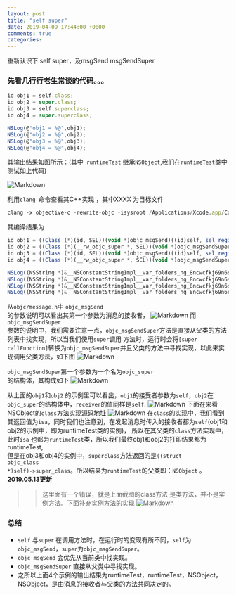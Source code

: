 ```yaml
---
layout: post
title: "self super"
date: 2019-04-09 17:44:00 +0800
comments: true
categories: 
---
```

重新认识下 self super，及msgSend msgSendSuper<!--more-->
###  先看几行行老生常谈的代码。。。

```javascript
id obj1 = self.class;
id obj2 = super.class;
id obj3 = self.superclass;
id obj4 = super.superclass;

NSLog(@"obj1 = %@",obj1);
NSLog(@"obj2 = %@",obj2);
NSLog(@"obj3 = %@",obj3);
NSLog(@"obj4 = %@",obj4);
```
其输出结果如图所示：(其中<code> runtimeTest</code> 继承<code>NSObject</code>,我们在<code>runtimeTest</code>类中 测试如上代码)

![Markdown](https://yfeii-blog.oss-cn-hangzhou.aliyuncs.com/img/1.png)

利用<code>clang </code>命令查看其C++实现  ，其中XXXX 为目标文件
```javascript
clang -x objective-c -rewrite-objc -isysroot /Applications/Xcode.app/Contents/Developer/Platforms/iPhoneSimulator.platform/Developer/SDKs/iPhoneSimulator.sdk XXXX.m  
```
其编译结果为
```javascript
id obj1 = ((Class (*)(id, SEL))(void *)objc_msgSend)((id)self, sel_registerName("class"));
id obj2 = ((Class (*)(__rw_objc_super *, SEL))(void *)objc_msgSendSuper)((__rw_objc_super){(id)self, (id)class_getSuperclass(objc_getClass("runtimeTest"))}, sel_registerName("class"));
id obj3 = ((Class (*)(id, SEL))(void *)objc_msgSend)((id)self, sel_registerName("superclass"));
id obj4 = ((Class (*)(__rw_objc_super *, SEL))(void *)objc_msgSendSuper)((__rw_objc_super){(id)self, (id)class_getSuperclass(objc_getClass("runtimeTest"))}, sel_registerName("superclass"));

NSLog((NSString *)&__NSConstantStringImpl__var_folders_ng_8ncwcfkj69n6sh2hxlsfzz300000gn_T_runtimeTest_929dba_mi_0,obj1);
NSLog((NSString *)&__NSConstantStringImpl__var_folders_ng_8ncwcfkj69n6sh2hxlsfzz300000gn_T_runtimeTest_929dba_mi_1,obj2);
NSLog((NSString *)&__NSConstantStringImpl__var_folders_ng_8ncwcfkj69n6sh2hxlsfzz300000gn_T_runtimeTest_929dba_mi_2,obj3);
NSLog((NSString *)&__NSConstantStringImpl__var_folders_ng_8ncwcfkj69n6sh2hxlsfzz300000gn_T_runtimeTest_929dba_mi_3,obj4);
```
从<code>objc/message.h</code>中 <code>objc_msgSend </code>的参数说明可以看出其第一个参数为消息的接收者，
![Markdown](https://yfeii-blog.oss-cn-hangzhou.aliyuncs.com/img/2.png)
而<code>objc_msgSendSuper </code>参数的说明中，我们需要注意一点，<code>objc_msgSendSuper</code>方法是直接从父类的方法列表中找实现，所以当我们使用<code>super</code>调用
方法时，运行时会将<code>[super callFunction]</code>转换为<code>objc_msgSendSuper</code>并且父类的方法中寻找实现，以此来实现调用父类方法，如下图
![Markdown](https://yfeii-blog.oss-cn-hangzhou.aliyuncs.com/img/2019041002.png)

<code>objc_msgSendSuper</code>第一个参数为一个名为<code>objc_super </code>的结构体，其构成如下
![Markdown](https://yfeii-blog.oss-cn-hangzhou.aliyuncs.com/img/3.png)

从上面的<code>obj1</code>和<code>obj2</code> 的示例里可以看出，<code>obj1</code>的接受者参数为<code>self</code>，<code>obj2</code>在<code>objc_super</code>的结构体中，<code>receiver</code>的值同样是<code>self</code>.
![Markdown](https://yfeii-blog.oss-cn-hangzhou.aliyuncs.com/img/4.png)
下面在来看NSObject的<code>class</code>方法实现[源码地址](https://opensource.apple.com/source/objc4/objc4-208/runtime/Object.m.auto.html)
![Markdown](https://yfeii-blog.oss-cn-hangzhou.aliyuncs.com/img/2019041001.png)
在<code>class</code>的实现中，我们看到其返回值为<code>isa</code>，同时我们也注意到，在发起消息时传入的接收者都为<code>self</code>(obj1和obj2的示例中，即为runtimeTest类的实例)，
所以在其父类的<code>class</code>方法实现中，此时<code>isa</code> 也都为<code>runtimeTest</code>类，所以我们最终obj1和obj2的打印结果都为runtimeTest,  
但是在obj3和obj4的实例中，<code>superclass</code>方法返回的是<code>((struct objc_class *)self)->super_class</code>。所以结果为<code>runtimeTest</code>的父类即：<code>NSObject</code> 。  
**2019.05.13更新**
>>这里面有一个错误，就是上面截图的class方法  是类方法，并不是实例方法。下面补充实例方法的实现
![Markdown](https://yfeii-blog.oss-cn-hangzhou.aliyuncs.com/img/self_super/1.png)

### 总结
* <code>self</code> 与<code>super</code> 在调用方法时，在运行时的变现有所不同，<code>self</code>为<code>objc_msgSend</code>，<code>super</code>为<code>objc_msgSendSuper</code>。
* <code>objc_msgSend</code> 会优先从当前类中找实现。
* <code>objc_msgSendSuper</code> 直接从父类中寻找实现。
* 之所以上面4个示例的输出结果为runtimeTest，runtimeTest，NSObject，NSObject，是由消息的接收者与父类的方法共同决定的。
